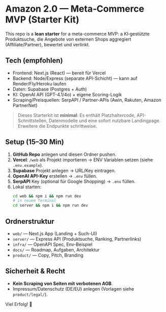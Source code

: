 # Amazon 2.0 — Meta‑Commerce MVP (Starter Kit)

This repo is a **lean starter** for a meta-commerce MVP: a KI‑gestützte Produktsuche,
die Angebote von externen Shops aggregiert (Affiliate/Partner), bewertet und verlinkt.

## Tech (empfohlen)
- Frontend: Next.js (React) — bereit für Vercel
- Backend: Node/Express (separate API-Schicht) — kann auf Render/Fly/Heroku laufen
- Daten: Supabase (Postgres + Auth)
- KI: OpenAI API (GPT-4.1/4o) + eigene Scoring-Logik
- Scraping/Preisquellen: SerpAPI / Partner-APIs (Awin, Rakuten, Amazon PartnerNet)

> Dieses Starterkit ist **minimal**: Es enthält Platzhaltercode, API-Schnittstellen, Datenmodelle
und eine sofort nutzbare Landingpage. Erweitere die Endpunkte schrittweise.

## Setup (15–30 Min)
1) **GitHub Repo** anlegen und diesen Ordner pushen.
2) **Vercel**: `/web` als Projekt importieren → ENV Variablen setzen (siehe `.env.example`).
3) **Supabase** Projekt anlegen → URL/Key eintragen.
4) **OpenAI API-Key** erstellen → `.env` füllen.
5) **SerpAPI** Key (optional für Google Shopping) → `.env` füllen.
6) Lokal starten:
   ```bash
   cd web && npm i && npm run dev
   # in neuem Terminal
   cd server && npm i && npm run dev
   ```

## Ordnerstruktur
- `web/` — Next.js App (Landing + Such-UI)
- `server/` — Express API (Produktsuche, Ranking, Partnerlinks)
- `infra/` — OpenAPI Spec, Env-Beispiel
- `docs/` — Roadmap, Aufgaben, Architektur
- `product/` — Copy, Pitch, Branding

## Sicherheit & Recht
- **Kein Scraping von Seiten mit verbotenen AGB**.
- Impressum/Datenschutz (DE/EU) anlegen (Vorlagen siehe `product/legal/`).

Viel Erfolg! 🚀
